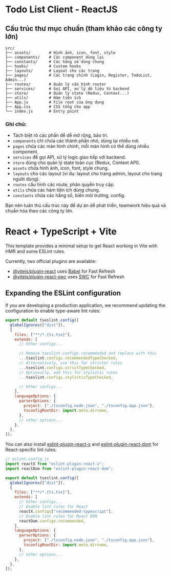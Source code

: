 # Todo List Client - ReactJS

## Cấu trúc thư mục chuẩn (tham khảo các công ty lớn)

```
src/
├── assets/        # Hình ảnh, icon, font, style
├── components/    # Các component dùng lại
├── constants/     # Các hằng số dùng chung
├── hooks/         # Custom hooks
├── layouts/       # Layout cho các trang
├── pages/         # Các trang chính (Login, Register, TodoList, Admin...)
├── routes/        # Quản lý cấu hình router
├── services/      # Gọi API, xử lý dữ liệu từ backend
├── store/         # Quản lý state (Redux, Context...)
├── utils/         # Hàm tiện ích
├── App.js         # File root của ứng dụng
├── App.css        # CSS tổng cho app
└── index.js       # Entry point
```

### Ghi chú:

- Tách biệt rõ các phần để dễ mở rộng, bảo trì.
- `components` chỉ chứa các thành phần nhỏ, dùng lại nhiều nơi.
- `pages` chứa các màn hình chính, mỗi màn hình có thể dùng nhiều component.
- `services` để gọi API, xử lý logic giao tiếp với backend.
- `store` dùng cho quản lý state toàn cục (Redux, Context API).
- `assets` chứa hình ảnh, icon, font, style chung.
- `layouts` cho các layout (ví dụ: layout cho trang admin, layout cho trang người dùng).
- `routes` cấu hình các route, phân quyền truy cập.
- `utils` chứa các hàm tiện ích dùng chung.
- `constants` chứa các hằng số, biến môi trường, config.

Bạn nên tuân thủ cấu trúc này để dự án dễ phát triển, teamwork hiệu quả và chuẩn hóa theo các công ty lớn.

# React + TypeScript + Vite

This template provides a minimal setup to get React working in Vite with HMR and some ESLint rules.

Currently, two official plugins are available:

- [@vitejs/plugin-react](https://github.com/vitejs/vite-plugin-react/blob/main/packages/plugin-react) uses [Babel](https://babeljs.io/) for Fast Refresh
- [@vitejs/plugin-react-swc](https://github.com/vitejs/vite-plugin-react/blob/main/packages/plugin-react-swc) uses [SWC](https://swc.rs/) for Fast Refresh

## Expanding the ESLint configuration

If you are developing a production application, we recommend updating the configuration to enable type-aware lint rules:

```js
export default tseslint.config([
  globalIgnores(["dist"]),
  {
    files: ["**/*.{ts,tsx}"],
    extends: [
      // Other configs...

      // Remove tseslint.configs.recommended and replace with this
      ...tseslint.configs.recommendedTypeChecked,
      // Alternatively, use this for stricter rules
      ...tseslint.configs.strictTypeChecked,
      // Optionally, add this for stylistic rules
      ...tseslint.configs.stylisticTypeChecked,

      // Other configs...
    ],
    languageOptions: {
      parserOptions: {
        project: ["./tsconfig.node.json", "./tsconfig.app.json"],
        tsconfigRootDir: import.meta.dirname,
      },
      // other options...
    },
  },
]);
```

You can also install [eslint-plugin-react-x](https://github.com/Rel1cx/eslint-react/tree/main/packages/plugins/eslint-plugin-react-x) and [eslint-plugin-react-dom](https://github.com/Rel1cx/eslint-react/tree/main/packages/plugins/eslint-plugin-react-dom) for React-specific lint rules:

```js
// eslint.config.js
import reactX from "eslint-plugin-react-x";
import reactDom from "eslint-plugin-react-dom";

export default tseslint.config([
  globalIgnores(["dist"]),
  {
    files: ["**/*.{ts,tsx}"],
    extends: [
      // Other configs...
      // Enable lint rules for React
      reactX.configs["recommended-typescript"],
      // Enable lint rules for React DOM
      reactDom.configs.recommended,
    ],
    languageOptions: {
      parserOptions: {
        project: ["./tsconfig.node.json", "./tsconfig.app.json"],
        tsconfigRootDir: import.meta.dirname,
      },
      // other options...
    },
  },
]);
```
